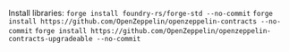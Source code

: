 Install libraries:
`forge install foundry-rs/forge-std --no-commit`
`forge install https://github.com/OpenZeppelin/openzeppelin-contracts --no-commit`
`forge install https://github.com/OpenZeppelin/openzeppelin-contracts-upgradeable --no-commit`
